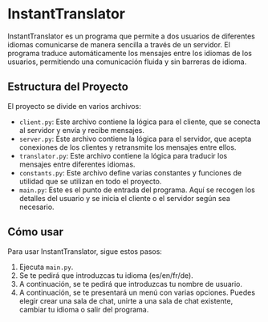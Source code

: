 # InstantTranslator

InstantTranslator es un programa que permite a dos usuarios de diferentes idiomas comunicarse de manera sencilla a través de un servidor. El programa traduce automáticamente los mensajes entre los idiomas de los usuarios, permitiendo una comunicación fluida y sin barreras de idioma.

## Estructura del Proyecto

El proyecto se divide en varios archivos:

- `client.py`: Este archivo contiene la lógica para el cliente, que se conecta al servidor y envía y recibe mensajes.
- `server.py`: Este archivo contiene la lógica para el servidor, que acepta conexiones de los clientes y retransmite los mensajes entre ellos.
- `translator.py`: Este archivo contiene la lógica para traducir los mensajes entre diferentes idiomas.
- `constants.py`: Este archivo define varias constantes y funciones de utilidad que se utilizan en todo el proyecto.
- `main.py`: Este es el punto de entrada del programa. Aquí se recogen los detalles del usuario y se inicia el cliente o el servidor según sea necesario.

## Cómo usar

Para usar InstantTranslator, sigue estos pasos:

1. Ejecuta `main.py`.
2. Se te pedirá que introduzcas tu idioma (es/en/fr/de).
3. A continuación, se te pedirá que introduzcas tu nombre de usuario.
4. A continuación, se te presentará un menú con varias opciones. Puedes elegir crear una sala de chat, unirte a una sala de chat existente, cambiar tu idioma o salir del programa.